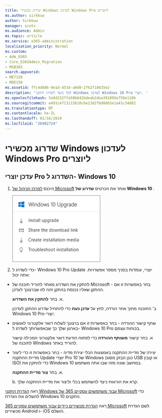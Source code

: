 ```yaml
---
title: שדרוג מכשירי Windows לעדכון Windows Pro ליוצרים
ms.author: sirkkuw
author: Sirkkuw
manager: scotv
ms.audience: Admin
ms.topic: article
ms.service: o365-administration
localization_priority: Normal
ms.custom:
- Adm_O365
- Core_O365Admin_Migration
- MSB365
search.appverid:
- MET150
- MOE150
ms.assetid: ffc4d886-9e1d-453d-a0d0-2f62f18635e2
description: 'למד כיצד לשדרג התקני Windows לעדכון Windows 10 Pro יוצרי. '
ms.openlocfilehash: 5a9d232ffa50b642bdeab2dea391895e759e118b
ms.sourcegitcommit: e491c4713115610cbe13d2fbd0d65e1a41c34d62
ms.translationtype: MT
ms.contentlocale: he-IL
ms.lasthandoff: 01/16/2019
ms.locfileid: "26982724"
---
```

# <a name="upgrade-windows-devices-to-windows-pro-creators-update"></a>שדרוג מכשירי Windows לעדכון Windows Pro ליוצרים

## <a name="upgrade-to-windows-10-pro-creators-update"></a>עדכן יוצרי Pro השדרוג ל- Windows 10

1. היכנס [למרכז הניהול של Microsoft](https://portal.office.com/adminportal/home) ואתר את הכרטיס **שדרוג של Windows 10** . 
    
    ![שדרוג של Windows 10 כרטיס במרכז admin.](media/066f47bf-7b88-4fea-8fd0-82798ea66716.png)
  
2. כדי לשדרג ל- Windows 10 Pro Update יוצרי, עומדות בפניך מספר אפשרויות. אתה יכול:
    
- להתקין את השדרוג מאתר להוריד תוכנה של Microsoft - בחר באפשרות זו אם ההתקן שאליו נכנסת בהתקן זהה לזו שברצונך לעדכן.
    
  א. בחר **להתקין את השדרוג**.
    
  ב' התוכנה מתוך אתר הורדה, לחץ על **עדכן כעת** כדי להתחיל שדרוג ההתקן לעדכון Windows 10 Pro יוצרי. 
    
- שתף קישור ההורדה - בחר באפשרות זו אם ברצונך לשלוח דואר אלקטרוני לאנשים בארגון שלך כך שבאפשרותך לשדרג ל- Windows 10 Pro בכוחות עצמם.
 
   א. בחר קישור **משותף ההורדה** כדי לפתוח הודעת דואר אלקטרוני המכילה קישור לתוכנה של Windows להוריד באתר. 
    
 - יצירה של מדיית ההתקנה באמצעות הכלי יצירת מדיה - בחר באפשרות זו כדי ליצור מדיית ההתקנה Update יוצרי Pro 10 של Windows (כונן הבזק מסוג USB או קובץ ISO) כדי להתקין את Windows 10 במחשב שונה מזה שבו אתה משתמש.
    
    א. בחר **צור מדיית ההתקנה**.
    
    b. קרא את הוראות כיצד להשתמש בכלי וליצור את מדיית ההתקנה שלך. 
    
ראה [הגדרת התקני Windows עבור משתמשים עסקיים 365 של Microsoft](set-up-windows-devices.md) כדי להשלים את הגדרת Windows 10 התקנים. 
  
ראה [הגדרת מכשירים ניידים עבור משתמשים עסקיים 365 Microsoft](set-up-mobile-devices.md) לשם הגדרת מכשירים Android ו- iOS הושלם. 
  
